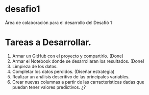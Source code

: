 # desafio1
Área de colaboración para el desarrollo del Desafió 1

# Tareas a Desarrollar.

1. Armar un GitHub con el proyecto y compartirlo. (Done)
2. Armar el Notebook donde se desarrollaran los resultados. (Done)
3. Limpieza de los datos.
4. Completar los datos perdidos. (Diseñar estrategia)
5. Realizar un análisis descritivo de las principales variables.
6. Crear nuevas columnas a partir de las carracteristicas dadas que puedan tener valores predictivos. ¿?


